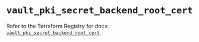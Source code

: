 # `vault_pki_secret_backend_root_cert`

Refer to the Terraform Registry for docs: [`vault_pki_secret_backend_root_cert`](https://registry.terraform.io/providers/hashicorp/vault/4.4.0/docs/resources/pki_secret_backend_root_cert).
